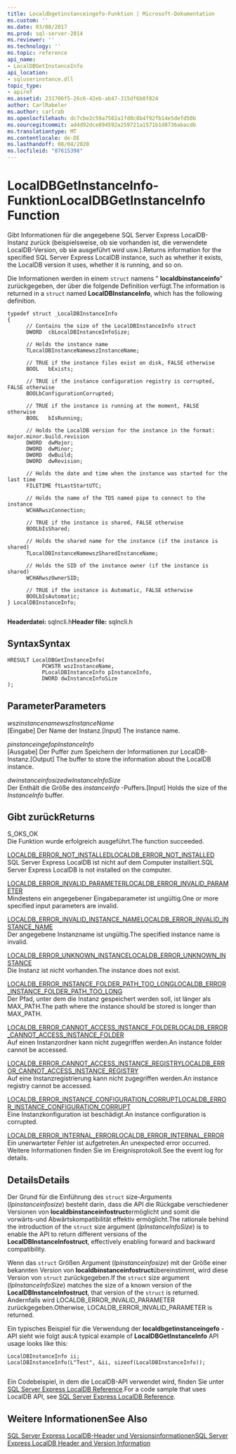 ```yaml
---
title: Localdbgetinstanceingefo-Funktion | Microsoft-Dokumentation
ms.custom: ''
ms.date: 03/08/2017
ms.prod: sql-server-2014
ms.reviewer: ''
ms.technology: ''
ms.topic: reference
api_name:
- LocalDBGetInstanceInfo
api_location:
- sqluserinstance.dll
topic_type:
- apiref
ms.assetid: 231706f5-26c6-42eb-ab47-315df6b8f824
author: CarlRabeler
ms.author: carlrab
ms.openlocfilehash: dc7cbe2c59a7502a1fd0c8b4f92fb14e5defd50b
ms.sourcegitcommit: ad4d92dce894592a259721a1571b1d8736abacdb
ms.translationtype: MT
ms.contentlocale: de-DE
ms.lasthandoff: 08/04/2020
ms.locfileid: "87615398"
---
```

# <a name="localdbgetinstanceinfo-function"></a><span data-ttu-id="5bf7f-102">LocalDBGetInstanceInfo-Funktion</span><span class="sxs-lookup"><span data-stu-id="5bf7f-102">LocalDBGetInstanceInfo Function</span></span>
  <span data-ttu-id="5bf7f-103">Gibt Informationen für die angegebene SQL Server Express LocalDB-Instanz zurück (beispielsweise, ob sie vorhanden ist, die verwendete LocalDB-Version, ob sie ausgeführt wird usw.).</span><span class="sxs-lookup"><span data-stu-id="5bf7f-103">Returns information for the specified SQL Server Express LocalDB instance, such as whether it exists, the LocalDB version it uses, whether it is running, and so on.</span></span>  
  
 <span data-ttu-id="5bf7f-104">Die Informationen werden in einem `struct` namens " **localdbinstanceinfo**" zurückgegeben, der über die folgende Definition verfügt.</span><span class="sxs-lookup"><span data-stu-id="5bf7f-104">The information is returned in a `struct` named **LocalDBInstanceInfo**, which has the following definition.</span></span>  
  
```  
typedef struct _LocalDBInstanceInfo  
{  
      // Contains the size of the LocalDBInstanceInfo struct  
      DWORD  cbLocalDBInstanceInfoSize;  
  
      // Holds the instance name  
      TLocalDBInstanceNamewszInstanceName;  
  
      // TRUE if the instance files exist on disk, FALSE otherwise  
      BOOL   bExists;  
  
      // TRUE if the instance configuration registry is corrupted, FALSE otherwise  
      BOOLbConfigurationCorrupted;  
  
      // TRUE if the instance is running at the moment, FALSE otherwise  
      BOOL   bIsRunning;  
  
      // Holds the LocalDB version for the instance in the format: major.minor.build.revision  
      DWORD  dwMajor;  
      DWORD  dwMinor;  
      DWORD  dwBuild;  
      DWORD  dwRevision;  
  
      // Holds the date and time when the instance was started for the last time  
      FILETIME ftLastStartUTC;  
  
      // Holds the name of the TDS named pipe to connect to the instance  
      WCHARwszConnection;  
  
      // TRUE if the instance is shared, FALSE otherwise  
      BOOLbIsShared;  
  
      // Holds the shared name for the instance (if the instance is shared)  
      TLocalDBInstanceNamewszSharedInstanceName;  
  
      // Holds the SID of the instance owner (if the instance is shared)  
      WCHARwszOwnerSID;   
  
      // TRUE if the instance is Automatic, FALSE otherwise  
      BOOLbIsAutomatic;  
} LocalDBInstanceInfo;  
  
```  
  
 <span data-ttu-id="5bf7f-105">**Headerdatei:** sqlncli.h</span><span class="sxs-lookup"><span data-stu-id="5bf7f-105">**Header file:** sqlncli.h</span></span>  
  
## <a name="syntax"></a><span data-ttu-id="5bf7f-106">Syntax</span><span class="sxs-lookup"><span data-stu-id="5bf7f-106">Syntax</span></span>  
  
```  
HRESULT LocalDBGetInstanceInfo(  
           PCWSTR wszInstanceName,  
           PLocalDBInstanceInfo pInstanceInfo,  
           DWORD dwInstanceInfoSize   
);  
```  
  
## <a name="parameters"></a><span data-ttu-id="5bf7f-107">Parameter</span><span class="sxs-lookup"><span data-stu-id="5bf7f-107">Parameters</span></span>  
 <span data-ttu-id="5bf7f-108">*wszinstancename*</span><span class="sxs-lookup"><span data-stu-id="5bf7f-108">*wszInstanceName*</span></span>  
 <span data-ttu-id="5bf7f-109">[Eingabe] Der Name der Instanz.</span><span class="sxs-lookup"><span data-stu-id="5bf7f-109">[Input] The instance name.</span></span>  
  
 <span data-ttu-id="5bf7f-110">*pinstanceingefo*</span><span class="sxs-lookup"><span data-stu-id="5bf7f-110">*pInstanceInfo*</span></span>  
 <span data-ttu-id="5bf7f-111">[Ausgabe] Der Puffer zum Speichern der Informationen zur LocalDB-Instanz.</span><span class="sxs-lookup"><span data-stu-id="5bf7f-111">[Output] The buffer to store the information about the LocalDB instance.</span></span>  
  
 <span data-ttu-id="5bf7f-112">*dwinstanceinfosize*</span><span class="sxs-lookup"><span data-stu-id="5bf7f-112">*dwInstanceInfoSize*</span></span>  
 <span data-ttu-id="5bf7f-113">Der Enthält die Größe des *instanceinfo* -Puffers.</span><span class="sxs-lookup"><span data-stu-id="5bf7f-113">[Input] Holds the size of the *InstanceInfo* buffer.</span></span>  
  
## <a name="returns"></a><span data-ttu-id="5bf7f-114">Gibt zurück</span><span class="sxs-lookup"><span data-stu-id="5bf7f-114">Returns</span></span>  
 <span data-ttu-id="5bf7f-115">S_OK</span><span class="sxs-lookup"><span data-stu-id="5bf7f-115">S_OK</span></span>  
 <span data-ttu-id="5bf7f-116">Die Funktion wurde erfolgreich ausgeführt.</span><span class="sxs-lookup"><span data-stu-id="5bf7f-116">The function succeeded.</span></span>  
  
 [<span data-ttu-id="5bf7f-117">LOCALDB_ERROR_NOT_INSTALLED</span><span class="sxs-lookup"><span data-stu-id="5bf7f-117">LOCALDB_ERROR_NOT_INSTALLED</span></span>](../express-localdb-error-messages/localdb-error-not-installed.md)  
 <span data-ttu-id="5bf7f-118">SQL Server Express LocalDB ist nicht auf dem Computer installiert.</span><span class="sxs-lookup"><span data-stu-id="5bf7f-118">SQL Server Express LocalDB is not installed on the computer.</span></span>  
  
 [<span data-ttu-id="5bf7f-119">LOCALDB_ERROR_INVALID_PARAMETER</span><span class="sxs-lookup"><span data-stu-id="5bf7f-119">LOCALDB_ERROR_INVALID_PARAMETER</span></span>](../express-localdb-error-messages/localdb-error-invalid-parameter.md)  
 <span data-ttu-id="5bf7f-120">Mindestens ein angegebener Eingabeparameter ist ungültig.</span><span class="sxs-lookup"><span data-stu-id="5bf7f-120">One or more specified input parameters are invalid.</span></span>  
  
 [<span data-ttu-id="5bf7f-121">LOCALDB_ERROR_INVALID_INSTANCE_NAME</span><span class="sxs-lookup"><span data-stu-id="5bf7f-121">LOCALDB_ERROR_INVALID_INSTANCE_NAME</span></span>](../express-localdb-error-messages/localdb-error-invalid-instance-name.md)  
 <span data-ttu-id="5bf7f-122">Der angegebene Instanzname ist ungültig.</span><span class="sxs-lookup"><span data-stu-id="5bf7f-122">The specified instance name is invalid.</span></span>  
  
 [<span data-ttu-id="5bf7f-123">LOCALDB_ERROR_UNKNOWN_INSTANCE</span><span class="sxs-lookup"><span data-stu-id="5bf7f-123">LOCALDB_ERROR_UNKNOWN_INSTANCE</span></span>](../express-localdb-error-messages/localdb-error-unknown-instance.md)  
 <span data-ttu-id="5bf7f-124">Die Instanz ist nicht vorhanden.</span><span class="sxs-lookup"><span data-stu-id="5bf7f-124">The instance does not exist.</span></span>  
  
 [<span data-ttu-id="5bf7f-125">LOCALDB_ERROR_INSTANCE_FOLDER_PATH_TOO_LONG</span><span class="sxs-lookup"><span data-stu-id="5bf7f-125">LOCALDB_ERROR_INSTANCE_FOLDER_PATH_TOO_LONG</span></span>](../express-localdb-error-messages/localdb-error-instance-folder-path-too-long.md)  
 <span data-ttu-id="5bf7f-126">Der Pfad, unter dem die Instanz gespeichert werden soll, ist länger als MAX_PATH.</span><span class="sxs-lookup"><span data-stu-id="5bf7f-126">The path where the instance should be stored is longer than MAX_PATH.</span></span>  
  
 [<span data-ttu-id="5bf7f-127">LOCALDB_ERROR_CANNOT_ACCESS_INSTANCE_FOLDER</span><span class="sxs-lookup"><span data-stu-id="5bf7f-127">LOCALDB_ERROR_CANNOT_ACCESS_INSTANCE_FOLDER</span></span>](../express-localdb-error-messages/localdb-error-cannot-access-instance-folder.md)  
 <span data-ttu-id="5bf7f-128">Auf einen Instanzordner kann nicht zugegriffen werden.</span><span class="sxs-lookup"><span data-stu-id="5bf7f-128">An instance folder cannot be accessed.</span></span>  
  
 [<span data-ttu-id="5bf7f-129">LOCALDB_ERROR_CANNOT_ACCESS_INSTANCE_REGISTRY</span><span class="sxs-lookup"><span data-stu-id="5bf7f-129">LOCALDB_ERROR_CANNOT_ACCESS_INSTANCE_REGISTRY</span></span>](../express-localdb-error-messages/localdb-error-cannot-access-instance-registry.md)  
 <span data-ttu-id="5bf7f-130">Auf eine Instanzregistrierung kann nicht zugegriffen werden.</span><span class="sxs-lookup"><span data-stu-id="5bf7f-130">An instance registry cannot be accessed.</span></span>  
  
 [<span data-ttu-id="5bf7f-131">LOCALDB_ERROR_INSTANCE_CONFIGURATION_CORRUPT</span><span class="sxs-lookup"><span data-stu-id="5bf7f-131">LOCALDB_ERROR_INSTANCE_CONFIGURATION_CORRUPT</span></span>](../express-localdb-error-messages/localdb-error-instance-configuration-corrupt.md)  
 <span data-ttu-id="5bf7f-132">Eine Instanzkonfiguration ist beschädigt.</span><span class="sxs-lookup"><span data-stu-id="5bf7f-132">An instance configuration is corrupted.</span></span>  
  
 [<span data-ttu-id="5bf7f-133">LOCALDB_ERROR_INTERNAL_ERROR</span><span class="sxs-lookup"><span data-stu-id="5bf7f-133">LOCALDB_ERROR_INTERNAL_ERROR</span></span>](../express-localdb-error-messages/localdb-error-internal-error.md)  
 <span data-ttu-id="5bf7f-134">Ein unerwarteter Fehler ist aufgetreten.</span><span class="sxs-lookup"><span data-stu-id="5bf7f-134">An unexpected error occurred.</span></span> <span data-ttu-id="5bf7f-135">Weitere Informationen finden Sie im Ereignisprotokoll.</span><span class="sxs-lookup"><span data-stu-id="5bf7f-135">See the event log for details.</span></span>  
  
## <a name="details"></a><span data-ttu-id="5bf7f-136">Details</span><span class="sxs-lookup"><span data-stu-id="5bf7f-136">Details</span></span>  
 <span data-ttu-id="5bf7f-137">Der Grund für die Einführung des `struct` size-Arguments (*lpinstanceinfosize*) besteht darin, dass die API die Rückgabe verschiedener Versionen von **localdbinstanceinfostruct**ermöglicht und somit die vorwärts-und Abwärtskompatibilität effektiv ermöglicht.</span><span class="sxs-lookup"><span data-stu-id="5bf7f-137">The rationale behind the introduction of the `struct` size argument (*lpInstanceInfoSize*) is to enable the API to return different versions of the **LocalDBInstanceInfostruct**, effectively enabling forward and backward compatibility.</span></span>  
  
 <span data-ttu-id="5bf7f-138">Wenn das `struct` Größen Argument (*lpinstanceinfosize*) mit der Größe einer bekannten Version von **localdbinstanceinfostruct**übereinstimmt, wird diese Version von `struct` zurückgegeben.</span><span class="sxs-lookup"><span data-stu-id="5bf7f-138">If the `struct` size argument (*lpInstanceInfoSize*) matches the size of a known version of the **LocalDBInstanceInfostruct**, that version of the `struct` is returned.</span></span> <span data-ttu-id="5bf7f-139">Andernfalls wird LOCALDB_ERROR_INVALID_PARAMETER zurückgegeben.</span><span class="sxs-lookup"><span data-stu-id="5bf7f-139">Otherwise, LOCALDB_ERROR_INVALID_PARAMETER is returned.</span></span>  
  
 <span data-ttu-id="5bf7f-140">Ein typisches Beispiel für die Verwendung der **localdbgetinstanceingefo** -API sieht wie folgt aus:</span><span class="sxs-lookup"><span data-stu-id="5bf7f-140">A typical example of **LocalDBGetInstanceInfo** API usage looks like this:</span></span>  
  
```  
LocalDBInstanceInfo ii;  
LocalDBInstanceInfo(L"Test", &ii, sizeof(LocalDBInstanceInfo));  
  
```  
  
 <span data-ttu-id="5bf7f-141">Ein Codebeispiel, in dem die LocalDB-API verwendet wird, finden Sie unter [SQL Server Express LocalDB Reference](../sql-server-express-localdb-reference.md).</span><span class="sxs-lookup"><span data-stu-id="5bf7f-141">For a code sample that uses LocalDB API, see [SQL Server Express LocalDB Reference](../sql-server-express-localdb-reference.md).</span></span>  
  
## <a name="see-also"></a><span data-ttu-id="5bf7f-142">Weitere Informationen</span><span class="sxs-lookup"><span data-stu-id="5bf7f-142">See Also</span></span>  
 [<span data-ttu-id="5bf7f-143">SQL Server Express LocalDB-Header und Versionsinformationen</span><span class="sxs-lookup"><span data-stu-id="5bf7f-143">SQL Server Express LocalDB Header and Version Information</span></span>](sql-server-express-localdb-header-and-version-information.md)  
  
  
